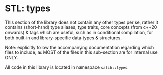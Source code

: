 # STL: types
This section of the library does not contain any other types per se, rather it contains (short-hand) type aliases, type traits, core concepts (from c++20 onwards) & tags which are useful, such as in conditional compilation, for both built-in and library-specific data-types & structures.

Note: explicitly follow the accompanying documentation regarding which files to include, as MOST of the files in this sub-section are for internal use ONLY.

All code in this library is located in namespace `salih::types`.
